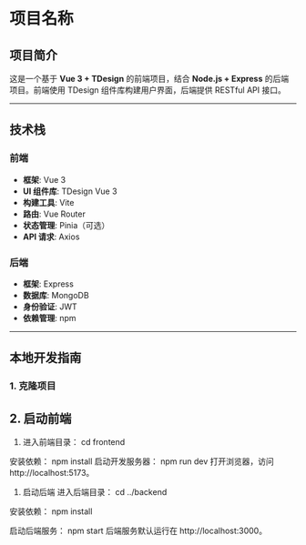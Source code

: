 # 项目名称

## 项目简介

这是一个基于 **Vue 3 + TDesign** 的前端项目，结合 **Node.js + Express** 的后端项目。前端使用 TDesign 组件库构建用户界面，后端提供 RESTful API 接口。

---

## 技术栈

### 前端
- **框架**: Vue 3
- **UI 组件库**: TDesign Vue 3
- **构建工具**: Vite
- **路由**: Vue Router
- **状态管理**: Pinia（可选）
- **API 请求**: Axios

### 后端
- **框架**: Express
- **数据库**: MongoDB
- **身份验证**: JWT
- **依赖管理**: npm

---

## 本地开发指南

### 1. 克隆项目
## 2. 启动前端

1. 进入前端目录：
cd frontend

安装依赖：
npm install
启动开发服务器：
npm run dev
打开浏览器，访问 http://localhost:5173。

1. 启动后端
进入后端目录：
cd ../backend

安装依赖：
npm install

启动后端服务：
npm start
后端服务默认运行在 http://localhost:3000。

